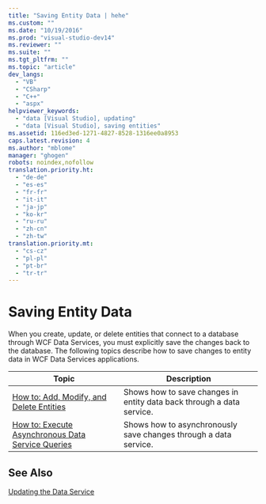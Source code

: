 ```yaml
---
title: "Saving Entity Data | hehe"
ms.custom: ""
ms.date: "10/19/2016"
ms.prod: "visual-studio-dev14"
ms.reviewer: ""
ms.suite: ""
ms.tgt_pltfrm: ""
ms.topic: "article"
dev_langs: 
  - "VB"
  - "CSharp"
  - "C++"
  - "aspx"
helpviewer_keywords: 
  - "data [Visual Studio], updating"
  - "data [Visual Studio], saving entities"
ms.assetid: 116ed3ed-1271-4827-8528-1316ee0a8953
caps.latest.revision: 4
ms.author: "mblome"
manager: "ghogen"
robots: noindex,nofollow
translation.priority.ht: 
  - "de-de"
  - "es-es"
  - "fr-fr"
  - "it-it"
  - "ja-jp"
  - "ko-kr"
  - "ru-ru"
  - "zh-cn"
  - "zh-tw"
translation.priority.mt: 
  - "cs-cz"
  - "pl-pl"
  - "pt-br"
  - "tr-tr"
---
```

# Saving Entity Data
When you create, update, or delete entities that connect to a database through WCF Data Services, you must explicitly save the changes back to the database. The following topics describe how to save changes to entity data in WCF Data Services applications.  
  
|Topic|Description|  
|-----------|-----------------|  
|[How to: Add, Modify, and Delete Entities](../Topic/How%20to:%20Add,%20Modify,%20and%20Delete%20Entities%20\(WCF%20Data%20Services\).md)|Shows how to save changes in entity data back through a data service.|  
|[How to: Execute Asynchronous Data Service Queries](../Topic/How%20to:%20Execute%20Asynchronous%20Data%20Service%20Queries%20\(WCF%20Data%20Services\).md)|Shows how to asynchronously save changes through a data service.|  
  
## See Also  
 [Updating the Data Service](../Topic/Updating%20the%20Data%20Service%20\(WCF%20Data%20Services\).md)